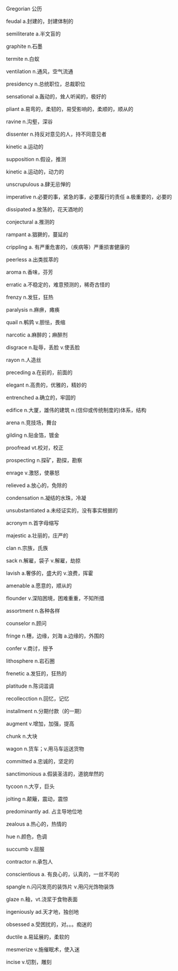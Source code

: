 Gregorian  公历

feudal   a.封建的，封建体制的

semiliterate  a.半文盲的

graphite   n.石墨

termite   n.白蚁

ventilation  n.通风，空气流通

presidency   n.总统职位，总裁职位

sensational  a.轰动的，耸人听闻的，极好的

pliant  a.易弯的，柔韧的，易受影响的，柔顺的，顺从的

ravine   n.沟壑，深谷

dissenter   n.持反对意见的人，持不同意见者

kinetic   a.运动的

supposition   n.假设，推测

kinetic  a.运动的，动力的

unscrupulous    a.肆无忌惮的

imperative   n.必要的事，紧急的事，必要履行的责任  a.极重要的，必要的

dissipated    a.放荡的，花天酒地的

conjectural   a.推测的

rampant  a.猖獗的，蔓延的

crippling  a. 有严重危害的，（疾病等）严重损害健康的

peerless    a.出类拔萃的

aroma   n.香味，芬芳

erratic     a.不稳定的，难意预测的，稀奇古怪的

frenzy   n.发狂，狂热

paralysis   n.麻痹，瘫痪

quail  n.鹌鹑 v.胆怯，畏缩

narcotic   a.麻醉的；麻醉剂

disgrace   n.耻辱，丢脸  v.使丢脸

rayon   n.人造丝

preceding   a.在前的，前面的

elegant   n.高贵的，优雅的，精妙的

entrenched   a.确立的，牢固的

edifice  n.大厦，雄伟的建筑  n.(信仰或传统制度的)体系，结构

arena n.竞技场，舞台

gilding   n.贴金箔，镀金

proofread   vt.校对，校正

prospecting   n.探矿，勘探，勘察

enrage  v.激怒，使暴怒

relieved  a.放心的，免除的

condensation    n.凝结的水珠，冷凝

unsubstantiated     a.未经证实的，没有事实根据的

acronym   n.首字母缩写

majestic  a.壮丽的，庄严的

clan    n.宗族，氏族

sack  n.解雇，袋子   v.解雇，劫掠

lavish  a.奢侈的，盛大的  v.浪费，挥霍

amenable    a.愿意的，顺从的

flounder  v.深陷困境，困难重重，不知所措

assortment  n.各种各样

counselor   n.顾问

fringe    n.穗，边缘，刘海  a.边缘的，外围的

confer  v.商讨，授予

lithosphere   n.岩石圈

frenetic    a.发狂的，狂热的

platitude   n.陈词滥调

recollecction    n.回忆，记忆

installment    n.分期付款（的一期）

augment     v.增加，加强，提高

chunk     n.大块

wagon     n.货车；v.用马车运送货物

committed      a.忠诚的，坚定的

sanctimonious  a.假装圣洁的，道貌岸然的

tycoon    n.大亨，巨头

jolting    n.颠簸，震动，震惊

predominantly   ad. 占主导地位地

zealous    a.热心的，热情的

hue   n.颜色，色调

succumb    v.屈服

contractor     n.承包人

conscientious    a. 有良心的，认真的，一丝不苟的

spangle    n.闪闪发亮的装饰片  v.用闪光饰物装饰

glaze   n.釉，vt.浇浆于食物表面

ingeniously   ad.天才地，独创地

obsessed    a.受困扰的，对。。。痴迷的

ductile   a.易延展的，柔软的

mesmerize  v.施催眠术，使入迷

incise   v.切割，雕刻





